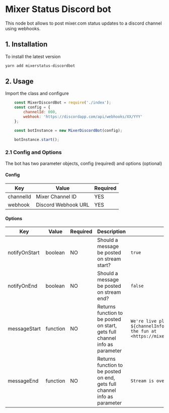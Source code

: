 # Mixer Status Discord bot

This node bot allows to post mixer.com status updates to a discord channel using webhooks.

## 1. Installation

To install the latest version

```sh
yarn add mixerstatus-discordbot
```


## 2. Usage

Import the class and configure

```js 
    const MixerDiscordBot = require('./index');
    const config = {
        channelId: 000,
        webhook: 'https://discordapp.com/api/webhooks/XX/YYY'
    };

    const botInstance = new MixerDiscordBot(config);

    botInstance.start();
```


### 2.1 Config and Options

The bot has two parameter objects, config (required) and options (optional)

#### Config

| Key | Value | Required|
|-----|-------|-------------|
| channelId | Mixer Channel ID | YES |
| webhook | Discord Webhook URL | YES |

#### Options

| Key | Value | Required | Description | Default |
|-----|-------|----------|-------------| ---------|
| notifyOnStart | boolean | NO | Should a message be posted on stream start? | `true` |
| notifyOnEnd | boolean | NO | Should a message be posted on stream end? | `false` |
| messageStart | function | NO | Returns function to be posted on start, gets full channel info as parameter | `We're live playing ${channelInfo.type.game} on Mixer! Join the fun at <https://mixer.com/${channelInfo.token}>!` |
| messageEnd | function | NO | Returns function to be posted on end, gets full channel info as parameter | `Stream is over.`|
